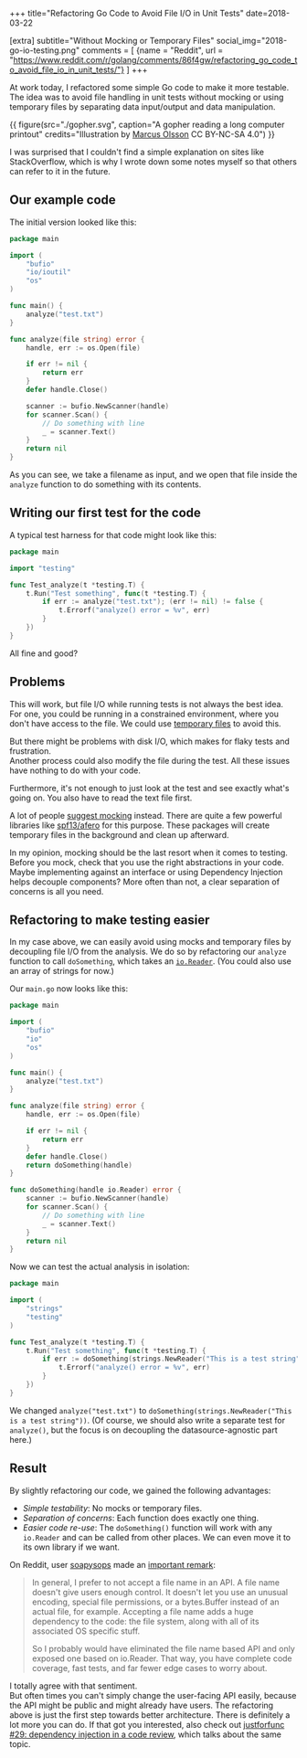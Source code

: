 +++
title="Refactoring Go Code to Avoid File I/O in Unit Tests"
date=2018-03-22

[extra]
subtitle="Without Mocking or Temporary Files"
social_img="2018-go-io-testing.png"
comments = [
  {name = "Reddit", url = "https://www.reddit.com/r/golang/comments/86f4gw/refactoring_go_code_to_avoid_file_io_in_unit_tests/"}
]
+++


At work today, I refactored some simple Go code to make it more testable.
The idea was to avoid file handling in unit tests without mocking or using temporary files by separating data input/output and data manipulation.

<!-- more -->

{{ figure(src="./gopher.svg", caption="A gopher reading a long computer printout" credits="Illustration by [Marcus Olsson](https://github.com/marcusolsson/gophers/) CC BY-NC-SA 4.0") }}

I was surprised that I couldn't find a simple explanation on sites like StackOverflow,
which is why I wrote down some notes myself so that others can refer to it in the future.

## Our example code

The initial version looked like this:

```go
package main

import (
	"bufio"
	"io/ioutil"
	"os"
)

func main() {
	analyze("test.txt")
}

func analyze(file string) error {
	handle, err := os.Open(file)

	if err != nil {
		return err
	}
	defer handle.Close()

	scanner := bufio.NewScanner(handle)
	for scanner.Scan() {
		// Do something with line
		_ = scanner.Text()
	}
	return nil
}
```

As you can see, we take a filename as input, and we open that file inside the `analyze` function to do something with its contents.

## Writing our first test for the code

A typical test harness for that code might look like this:

```go
package main

import "testing"

func Test_analyze(t *testing.T) {
	t.Run("Test something", func(t *testing.T) {
		if err := analyze("test.txt"); (err != nil) != false {
			t.Errorf("analyze() error = %v", err)
		}
	})
}
```

All fine and good?  

## Problems

This will work, but file I/O while running tests is not always the best idea.
For one, you could be running in a constrained environment, where you don't have access to the file.
We could use [temporary files](https://stackoverflow.com/a/20924657/270334) to avoid this.

But there might be problems with disk I/O, which makes for flaky tests and frustration.  
Another process could also modify the file during the test.
All these issues have nothing to do with your code.

Furthermore, it's not enough to just look at the test and see exactly what's going on. You also have to read the text file first.

A lot of people [suggest mocking](https://stackoverflow.com/a/37035375/270334) instead. 
There are quite a few powerful libraries like [spf13/afero](https://github.com/spf13/afero) for this purpose.
These packages will create temporary files in the background and clean up afterward.

In my opinion, mocking should be the last resort when it comes to testing. Before you mock, check that you use the right abstractions in your code.
Maybe implementing against an interface or using Dependency Injection helps decouple components?
More often than not, a clear separation of concerns is all you need.

## Refactoring to make testing easier

In my case above, we can easily avoid using mocks and temporary files by decoupling file I/O from the analysis.
We do so by refactoring our `analyze` function to call `doSomething`, which takes an [`io.Reader`](https://golang.org/pkg/io/#Reader).
(You could also use an array of strings for now.)

Our `main.go` now looks like this:

```go
package main

import (
	"bufio"
	"io"
	"os"
)

func main() {
	analyze("test.txt")
}

func analyze(file string) error {
	handle, err := os.Open(file)

	if err != nil {
		return err
	}
	defer handle.Close()
	return doSomething(handle)
}

func doSomething(handle io.Reader) error {
	scanner := bufio.NewScanner(handle)
	for scanner.Scan() {
		// Do something with line
		_ = scanner.Text()
	}
	return nil
}
```

Now we can test the actual analysis in isolation:

```go
package main

import (
	"strings"
	"testing"
)

func Test_analyze(t *testing.T) {
	t.Run("Test something", func(t *testing.T) {
		if err := doSomething(strings.NewReader("This is a test string")); (err != nil) != false {
			t.Errorf("analyze() error = %v", err)
		}
	})
}
```

We changed `analyze("test.txt")` to `doSomething(strings.NewReader("This is a test string"))`.
(Of course, we should also write a separate test for `analyze()`, but the focus is on decoupling the datasource-agnostic part here.)

## Result

By slightly refactoring our code, we gained the following advantages:

* *Simple testability*: No mocks or temporary files.
* *Separation of concerns*: Each function does exactly one thing.
* *Easier code re-use*: The `doSomething()` function will work with any `io.Reader` and can be called from other places. We can even move it to its own library if we want.

On Reddit, user [soapysops](https://www.reddit.com/user/soapysops) made an [important remark](https://www.reddit.com/r/golang/comments/86f4gw/refactoring_go_code_to_avoid_file_io_in_unit_tests/dw4l2bq/):  
> In general, I prefer to not accept a file name in an API. A file name doesn't give users enough control. It doesn't let you use an unusual encoding, special file permissions, or a bytes.Buffer instead of an actual file, for example. Accepting a file name adds a huge dependency to the code: the file system, along with all of its associated OS specific stuff.
>
> So I probably would have eliminated the file name based API and only exposed one based on io.Reader. That way, you have complete code coverage, fast tests, and far fewer edge cases to worry about.

I totally agree with that sentiment.  
But often times you can't simply change the user-facing API easily, because the API might be public and might already have users. 
The refactoring above is just the first step towards better architecture. There is definitely a lot more you can do.
If that got you interested, also check out [justforfunc #29: dependency injection in a code review](https://youtu.be/ifBUfIb7kdo), which talks about the same topic.
